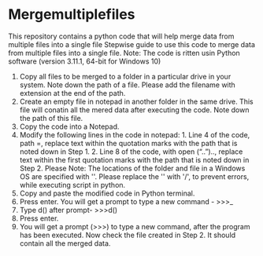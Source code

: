 # Mergemultiplefiles
This repository contains a python code that will help merge data from multiple files into a single file
Stepwise guide to use this code to merge data from multiple files into a single file.
Note: The code is ritten usin Python software (version 3.11.1, 64-bit for Windows 10) 
1. Copy all files to be merged to a folder in a particular drive in your system.
Note down the path of a file. Please add the filename with extension at the end of the path.
2. Create an empty file in notepad in another folder in the same drive. This file will conatin all the mered data after executing the code.
Note down the path of this file.
3.	Copy the code into a Notepad. 
4.	Modify the following lines in the code in notepad:
        1.  Line 4 of the code, path =, replace text within the quotation marks  with the path that is noted down in Step 1.
        2. Line 8 of the code, with open (“..”).., replace text within the first quotation marks with the path that is noted down in Step 2.
Please Note:
The locations of the folder and file in a Windows OS are specified with '\'. Please replace the '\' with '/', to prevent errors, while executing script in python.
5. Copy and paste the modified code in Python terminal.
6.	Press enter. You will get a prompt to type a new command - >>>_
7.	Type d() after prompt- >>>d()
8.	Press enter.
9.	You will get a prompt (>>>) to type a new command, after the program has been executed. 
Now check the file created in Step 2. It should contain all the merged data. 
